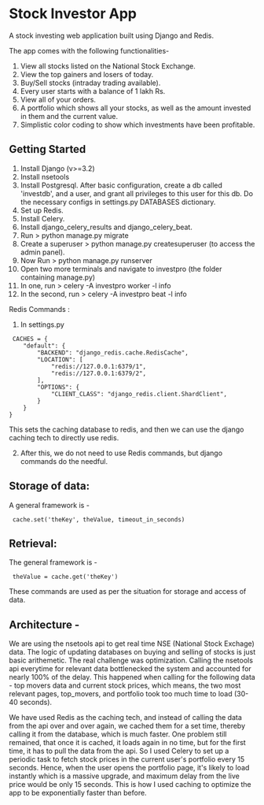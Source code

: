 # Stock Investor App 

A stock investing web application built using Django and Redis. 

The app comes with the following functionalities-
1. View all stocks listed on the National Stock Exchange.
2. View the top gainers and losers of today.
3. Buy/Sell stocks (intraday trading available).
4. Every user starts with a balance of 1 lakh Rs.
5. View all of your orders.
6. A portfolio which shows all your stocks, as well as the amount invested in them and the current value.
7. Simplistic color coding to show which investments have been profitable.

## Getting Started

1. Install Django (v>=3.2)
2. Install nsetools
3. Install Postgresql. After basic configuration, create a db called 'investdb', and a user, and grant all privileges to this user for this db. Do the necessary configs in settings.py DATABASES dictionary.
4. Set up Redis.
5. Install Celery.
6. Install django_celery_results and django_celery_beat.
7. Run > python manage.py migrate
8. Create a superuser > python manage.py createsuperuser  (to access the admin panel). 
9. Now Run > python manage.py runserver
10. Open two more terminals and navigate to investpro (the folder containing manage.py)
11. In one, run > celery -A investpro worker -l info 
12. In the second, run > celery -A investpro beat -l info


Redis Commands : 
1. In settings.py


```
 CACHES = {
    "default": {
        "BACKEND": "django_redis.cache.RedisCache",
        "LOCATION": [
            "redis://127.0.0.1:6379/1",
            "redis://127.0.0.1:6379/2",
        ],
        "OPTIONS": {
            "CLIENT_CLASS": "django_redis.client.ShardClient",
        }
    }
}
```

This sets the caching database to redis, and then we can use the django caching tech to directly use redis.

2. After this, we do not need to use Redis commands, but django commands do the needful.

## Storage of data: 
A general framework is - 

```
 cache.set('theKey', theValue, timeout_in_seconds)
```

## Retrieval: 

The general framework is - 

```
 theValue = cache.get('theKey') 
```

These commands are used as per the situation for storage and access of data.

## Architecture - 

We are using the nsetools api to get real time NSE (National Stock Exchage) data. The logic of updating databases on buying and selling of stocks is just basic arithemetic. The real challenge was optimization. Calling the nsetools api everytime for relevant data bottlenecked the system and accounted for nearly 100% of the delay. This happened when calling for the following data - top movers data and current stock prices, which means, the two most relevant pages, top_movers, and portfolio took too much time to load (30-40 seconds). 

We have used Redis as the caching tech, and instead of calling the data from the api over and over again, we cached them for a set time, thereby calling it from the database, which is much faster. One problem still remained, that once it is cached, it loads again in no time, but for the first time, it has to pull the data from the api. So I used Celery to set up a periodic task to fetch stock prices in the current user's portfolio every 15 seconds. Hence, when the user opens the portfolio page, it's likely to load instantly which is a massive upgrade, and maximum delay from the live price would be only 15 seconds. This is how I used caching to optimize the app to be exponentially faster than before.
